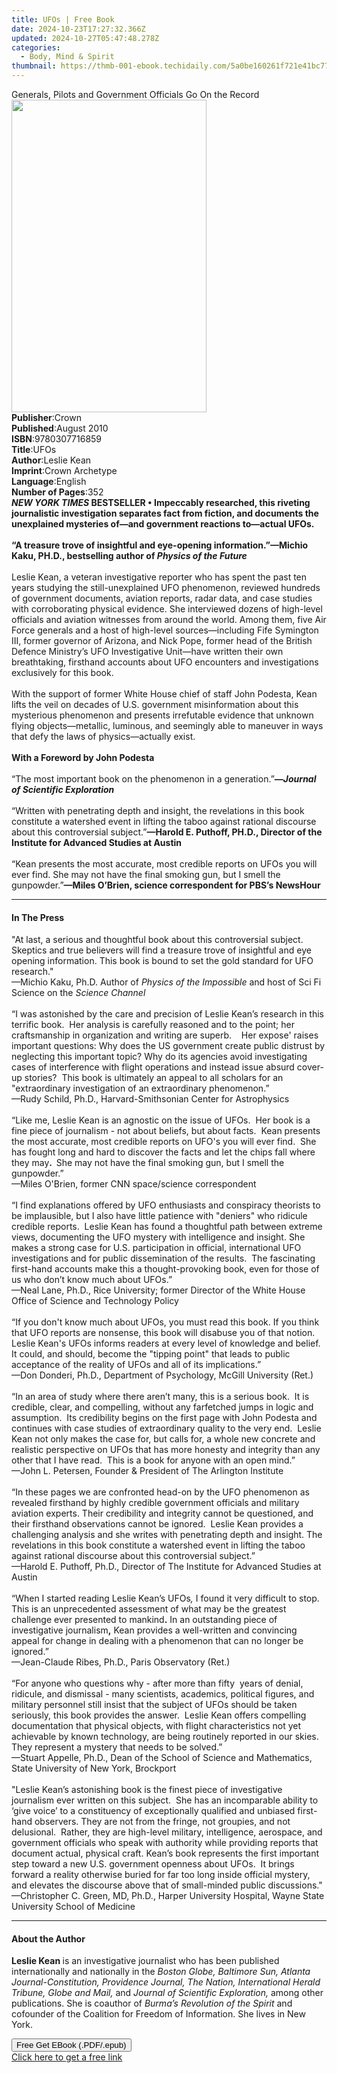 ```yaml
---
title: UFOs | Free Book
date: 2024-10-23T17:27:32.366Z
updated: 2024-10-27T05:47:48.278Z
categories:
  - Body, Mind & Spirit
thumbnail: https://thmb-001-ebook.techidaily.com/5a0be160261f721e41bc77a8ed2a185a85bfc30304d448cd247e3ff8d55c4e2f.jpg
---
```

<main id="book-container">
  <div class="flex flex-col">
    <div class="book-brief flex-1 py-6 px-4 sm:p-6 md:py-10 md:px-8">
      <!-- brief-->
      <div class="book-brief-main">
        Generals, Pilots and Government Officials Go On the Record
      </div>
    </div>
    <div
      class="book-meta-info flex-1 grid gap-4 col-start-1 col-end-3 row-start-1 sm:mb-6 sm:grid-cols-4 lg:gap-6 lg:col-start-2 lg:row-end-6 lg:row-span-6 lg:mb-0"
    >
      <div
        class="book-meta-info-left place-content-center mt-4 p-4 text-sm leading-6 col-start-2 col-span-2 dark:text-slate-400"
      >
        <img
          class="w-full h-500 object-cover rounded-lg sm:h-255 sm:col-span-2 lg:col-span-full"
          src="https://img-001-ebook.techidaily.com/6c51c91ba7be7e9a047aa4ddfa60090400bde5df633d671f2ac18eea732e45b6.jpg"
          alt=""
          width="312"
          height="500"
        />
      </div>
      <div
        class="book-meta-info-right mt-2 col-start-1 row-start-2 col-span-3 self-center"
      >
        <!-- meta data  -->
        <div class="flex flex-col px-4 md:px-8">
          <div class="flex-1">
            <strong>Publisher</strong>:<span class="px-2">Crown</span>
          </div>
          <div class="flex-1">
            <strong>Published</strong>:<span class="px-2">August 2010</span>
          </div>
          <div class="flex-1">
            <strong>ISBN</strong>:<span class="px-2">9780307716859</span>
          </div>
          <div class="flex-1">
            <strong>Title</strong>:<span class="px-2">UFOs</span>
          </div>
          <div class="flex-1">
            <strong>Author</strong>:<span class="px-2">Leslie Kean</span>
          </div>
          <div class="flex-1">
            <strong>Imprint</strong>:<span class="px-2">Crown Archetype</span>
          </div>
          <div class="flex-1">
            <strong>Language</strong>:<span class="px-2">English</span>
          </div>
          <div class="flex-1">
            <strong>Number of Pages</strong>:<span class="px-2">352</span>
          </div>
        </div>
      </div>
    </div>
    <div class="book-description flex-1 py-6 px-4 sm:p-6 md:py-10 md:px-8">
      <div class="book-description-main">
        <div accordion-content="" id="description">
          <b
            ><i>NEW YORK TIMES </i>BESTSELLER • Impeccably researched, this
            riveting journalistic investigation separates fact from fiction, and
            documents&nbsp;the unexplained mysteries of—and government reactions
            to—actual UFOs.&nbsp;<br /><br />“A treasure trove of insightful and
            eye-opening information.”—Michio Kaku, PH.D., bestselling author of
            <i>Physics of the Future</i></b
          ><br /><br />Leslie Kean, a veteran investigative reporter who has
          spent the past ten years studying the still-unexplained UFO
          phenomenon, reviewed hundreds of government documents, aviation
          reports, radar data, and case studies with corroborating physical
          evidence. She interviewed dozens of high-level officials and aviation
          witnesses from around the world. Among them, five Air Force generals
          and a host of high-level sources—including Fife Symington III, former
          governor of Arizona, and Nick Pope, former head of the British Defence
          Ministry’s UFO Investigative Unit—have written their own breathtaking,
          firsthand accounts about UFO encounters and investigations exclusively
          for this book. <br /><br />With the support of former White House
          chief of staff John Podesta, Kean lifts the veil on decades of U.S.
          government misinformation about this mysterious phenomenon and
          presents irrefutable evidence that unknown flying objects—metallic,
          luminous, and seemingly able to maneuver in ways that defy the laws of
          physics—actually exist.&nbsp;<br /><br /><b
            >With a Foreword by John Podesta<br /><br /></b
          >“The most important book on the phenomenon in a generation.”<b
            >—<i>Journal of Scientific Exploration </i><br /></b
          ><br />“Written with penetrating depth and insight, the revelations in
          this book constitute a watershed event in lifting the taboo against
          rational discourse about this controversial subject.”<b
            >—Harold E. Puthoff, PH.D., Director of the Institute for Advanced
            Studies at Austin </b
          ><br /><br />“Kean presents the most accurate, most credible reports
          on UFOs you will ever find. She may not have the final smoking gun,
          but I smell the gunpowder.”<b
            >—Miles O’Brien, science correspondent for PBS’s NewsHour</b
          >
        </div>
        <div class="accordion-fader"></div>
      </div>
    </div>
    <div class="book-excerpts flex-1 py-6 px-4 sm:p-6 md:py-10 md:px-8">
      <!-- excerpts-->
      <div class="book-excerpts-main">
        <hr />
        <h4 class="placeholder placeholder-heading">
          <span>In The Press</span>
        </h4>
        <p>
          "At last, a serious and thoughtful book about this controversial
          subject. Skeptics and true believers will find a treasure trove of
          insightful and eye opening information. This book is bound to set the
          gold standard for UFO
          research."&nbsp;&nbsp;&nbsp;&nbsp;&nbsp;&nbsp;&nbsp;&nbsp;&nbsp;&nbsp;&nbsp;&nbsp;&nbsp;&nbsp;&nbsp;&nbsp;&nbsp;&nbsp;&nbsp;&nbsp;<br />—Michio
          Kaku, Ph.D.&nbsp;Author of <i>Physics of the Impossible</i> and host
          of Sci Fi Science on the <i>Science Channel <br /></i><br />“I was
          astonished by the care and precision of Leslie Kean’s research in this
          terrific book.&nbsp; Her analysis is carefully reasoned and to the
          point; her craftsmanship in organization and writing are
          superb.&nbsp;&nbsp; &nbsp;Her expose' raises important questions: Why
          does the US government create public distrust by neglecting this
          important topic? Why do its agencies avoid investigating cases of
          interference with flight operations and instead issue absurd cover-up
          stories?&nbsp; This book is ultimately an appeal to all scholars for
          an "extraordinary investigation of an extraordinary phenomenon.”&nbsp;
          <br />—Rudy Schild, Ph.D., Harvard-Smithsonian Center for
          Astrophysics<br />&nbsp;<br />“Like me, Leslie Kean is an agnostic on
          the issue of UFOs.&nbsp; Her book is a fine piece of journalism - not
          about beliefs, but about facts.&nbsp; Kean presents the most accurate,
          most credible reports on UFO's you will ever find.&nbsp; She has
          fought long and hard to discover the facts and let the chips fall
          where they may<b>.&nbsp; </b>She may not have the final smoking gun,
          but I smell the gunpowder.” <br />—Miles O'Brien, former CNN
          space/science correspondent <br />&nbsp;<br />“I find explanations
          offered by UFO enthusiasts and conspiracy theorists to be implausible,
          but I also have little patience with "deniers" who ridicule credible
          reports. &nbsp;Leslie Kean has found a thoughtful path between extreme
          views, documenting the UFO mystery with intelligence and insight. She
          makes a strong case for U.S. participation in official, international
          UFO investigations and for public dissemination of the
          results.&nbsp;&nbsp;The fascinating first-hand accounts make this a
          thought-provoking book, even for those of us who don’t know much about
          UFOs.”&nbsp;&nbsp; &nbsp;<br />—Neal Lane, Ph.D., Rice University;
          former Director of the White House Office of Science and Technology
          Policy <br />&nbsp;<br />“If you don't know much about UFOs, you must
          read this book. If you think that UFO reports are nonsense,&nbsp;this
          book will disabuse you of that notion. Leslie Kean's UFOs informs
          readers at every level of knowledge and belief.&nbsp; It could, and
          should, become the "tipping point" that leads to public acceptance
          of&nbsp;the reality of UFOs and all of its implications.” <br />—Don
          Donderi, Ph.D., Department of Psychology, McGill University (Ret.)
          <br />&nbsp;<br />“In an area of study where there aren’t many, this
          is a serious book.&nbsp; It is credible, clear, and compelling,
          without any farfetched jumps in logic and assumption.&nbsp; Its
          credibility begins on the first page with John Podesta and continues
          with case studies of extraordinary quality to the very end.&nbsp;
          Leslie Kean not only makes the case for, but calls for, a whole new
          concrete and realistic perspective on UFOs that has more honesty and
          integrity than any other that I have read.&nbsp; This is a book for
          anyone with an open mind.”&nbsp; <br />—John L. Petersen, Founder
          &amp; President of The Arlington Institute<br />&nbsp;<br />“In these
          pages we are confronted head-on by the UFO phenomenon as revealed
          firsthand by highly credible government officials and military
          aviation experts. Their credibility and integrity cannot be
          questioned, and their firsthand observations cannot be ignored.&nbsp;
          Leslie Kean provides a challenging&nbsp;analysis and she writes with
          penetrating depth and insight. The revelations in this book constitute
          a watershed event in lifting the taboo against rational discourse
          about this controversial subject.”<br />—Harold E. Puthoff, Ph.D.,
          Director of The Institute for Advanced Studies at Austin<br />&nbsp;<br />“When
          I started reading Leslie Kean’s UFOs<i>, </i>I found it very difficult
          to stop. This is an unprecedented assessment of what may be the
          greatest challenge ever presented to mankind<b>.</b> In an outstanding
          piece of investigative journalism<b>,</b>&nbsp;Kean provides a
          well-written and convincing appeal for change in dealing with a
          phenomenon that can no longer be ignored.” &nbsp;<br />—Jean-Claude
          Ribes, Ph.D., Paris Observatory (Ret.)<br />&nbsp;<br />“For anyone
          who questions why - after more than fifty&nbsp; years of denial,
          ridicule, and dismissal - many scientists, academics, political
          figures, and military personnel still insist that the subject of UFOs
          should be taken seriously, this book provides the answer.&nbsp; Leslie
          Kean offers compelling documentation that physical objects, with
          flight characteristics not yet achievable by known technology, are
          being routinely reported in our skies.&nbsp; They represent a mystery
          that needs to be solved.”&nbsp; <br />—Stuart Appelle, Ph.D., Dean of
          the School of Science and Mathematics, State University of New York,
          Brockport<br /><br />"Leslie Kean’s astonishing book is the finest
          piece of investigative journalism ever written on this subject.
          &nbsp;She has an incomparable ability to ‘give voice’ to a
          constituency of exceptionally qualified and unbiased first-hand
          observers. They are not from the fringe, not groupies, and not
          delusional. &nbsp;Rather, they are high-level military, intelligence,
          aerospace, and government officials who speak with authority while
          providing reports that document actual, physical craft. Kean’s book
          represents the first important step toward a new U.S. government
          openness about UFOs.&nbsp; It brings forward a reality otherwise
          buried for far too long inside official mystery, and elevates the
          discourse above that of small-minded public discussions."<br />—Christopher
          C. Green,&nbsp;MD, Ph.D., Harper University Hospital, Wayne State
          University School of Medicine
        </p>
      </div>
    </div>
    <div class="book-about-author flex-1 py-6 px-4 sm:p-6 md:py-10 md:px-8">
      <!-- about author-->
      <div class="book-main-author-main">
        <hr />
        <h4 class="placeholder placeholder-heading">
          <span>About the Author</span>
        </h4>
        <p>
          <b>Leslie Kean&nbsp;</b>is an investigative journalist who has been
          published internationally and nationally in the
          <i
            >Boston Globe, Baltimore Sun, Atlanta Journal-Constitution,
            Providence Journal, The Nation, International Herald Tribune, Globe
            and Mail, </i
          >and <i>Journal of Scientific Exploration, </i>among other
          publications. She is coauthor of
          <i>Burma’s Revolution of the Spirit </i>and cofounder of the Coalition
          for Freedom of Information. She lives in New York.
        </p>
      </div>
    </div>
    <div class="book-free-get flex-1 py-6 px-4 sm:p-6 md:py-10 md:px-8">
      <button
        id="btn-free-get"
        class="bg-blue-500 hover:bg-blue-700 text-white font-bold py-2 px-4 rounded"
      >
        Free Get EBook (.PDF/.epub)
      </button>
      <div id="countdown-display" class="px-2 text-lg mt-2"></div>
      <a
        id="free-link"
        class="hidden bg-blue-500 hover:bg-blue-700 text-white font-bold py-2 px-4 rounded"
        href="https://www.ebooks.com/en-us/book/463719/ufos/leslie-kean/"
        target="_blank"
        >Click here to get a free link</a
      >
    </div>
    <script>
      let countdownTime = 0;
      let countdownInterval = null;
      document
        .getElementById('btn-free-get')
        .addEventListener('click', startCountdown);
      function startCountdown() {
        countdownTime = new Date().getTime() + 60000 * 3;
        countdownInterval = setInterval(updateCountdown, 1000);
        document.getElementById('btn-free-get').disabled = true;
        document
          .getElementById('btn-free-get')
          .classList.add('bg-gray-500', 'cursor-not-allowed');
      }
      function updateCountdown() {
        let currentTime = new Date().getTime();
        let timeLeft = countdownTime - currentTime;
        let secondsLeft = Math.floor(timeLeft / 1000);
        document.getElementById('countdown-display').innerHTML =
          `Remaining time: ${secondsLeft} seconds.`;
        if (secondsLeft <= 0) {
          clearInterval(countdownInterval);
          document.getElementById('btn-free-get').classList.add('hidden');
          document.getElementById('free-link').classList.remove('hidden');
          document.getElementById('countdown-display').innerHTML = '';
        }
      }
    </script>
  </div>
</main>

<ins class="adsbygoogle"
      style="display:block"
      data-ad-client="ca-pub-7571918770474297"
      data-ad-slot="8358498916"
      data-ad-format="auto"
      data-full-width-responsive="true"></ins>
    